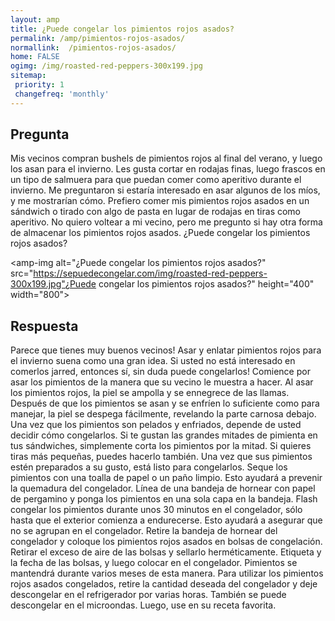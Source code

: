 ```yaml
---
layout: amp
title: ¿Puede congelar los pimientos rojos asados?  
permalink: /amp/pimientos-rojos-asados/
normallink:  /pimientos-rojos-asados/
home: FALSE
ogimg: /img/roasted-red-peppers-300x199.jpg
sitemap:
 priority: 1
 changefreq: 'monthly'
---
```




## Pregunta

Mis vecinos compran bushels de pimientos rojos al final del verano, y luego los asan para el invierno. Les gusta cortar en rodajas finas, luego frascos en un tipo de salmuera para que puedan comer como aperitivo durante el invierno. Me preguntaron si estaría interesado en asar algunos de los míos, y me mostrarían cómo. Prefiero comer mis pimientos rojos asados en un sándwich o tirado con algo de pasta en lugar de rodajas en tiras como aperitivo. No quiero voltear a mi vecino, pero me pregunto si hay otra forma de almacenar los pimientos rojos asados. ¿Puede congelar los pimientos rojos asados?


<amp-img alt="¿Puede congelar los pimientos rojos asados?" src="https://sepuedecongelar.com/img/roasted-red-peppers-300x199.jpg"¿Puede congelar los pimientos rojos asados?" height="400" width="800"></amp-img>


## Respuesta

Parece que tienes muy buenos vecinos! Asar y enlatar pimientos rojos para el invierno suena como una gran idea. Si usted no está interesado en comerlos jarred, entonces sí, sin duda puede congelarlos! Comience por asar los pimientos de la manera que su vecino le muestra a hacer. Al asar los pimientos rojos, la piel se ampolla y se ennegrece de las llamas. Después de que los pimientos se asan y se enfríen lo suficiente como para manejar, la piel se despega fácilmente, revelando la parte carnosa debajo.
Una vez que los pimientos son pelados y enfriados, depende de usted decidir cómo congelarlos. Si te gustan las grandes mitades de pimienta en tus sándwiches, simplemente corta los pimientos por la mitad. Si quieres tiras más pequeñas, puedes hacerlo también. Una vez que sus pimientos estén preparados a su gusto, está listo para congelarlos. Seque los pimientos con una toalla de papel o un paño limpio. Esto ayudará a prevenir la quemadura del congelador. Línea de una bandeja de hornear con papel de pergamino y ponga los pimientos en una sola capa en la bandeja. Flash congelar los pimientos durante unos 30 minutos en el congelador, sólo hasta que el exterior comienza a endurecerse. Esto ayudará a asegurar que no se agrupan en el congelador.
Retire la bandeja de hornear del congelador y coloque los pimientos rojos asados en bolsas de congelación. Retirar el exceso de aire de las bolsas y sellarlo herméticamente. Etiqueta y la fecha de las bolsas, y luego colocar en el congelador. Pimientos se mantendrá durante varios meses de esta manera. Para utilizar los pimientos rojos asados congelados, retire la cantidad deseada del congelador y deje descongelar en el refrigerador por varias horas. También se puede descongelar en el microondas. Luego, use en su receta favorita.

